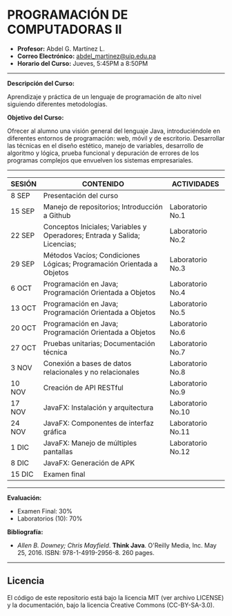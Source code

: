 # PROGRAMACIÓN DE COMPUTADORAS II

- **Profesor:** Abdel G. Martínez L.
- **Correo Electrónico:** abdel_martinez@uip.edu.pa
- **Horario del Curso:** Jueves, 5:45PM a 8:50PM

---

**Descripción del Curso:**

Aprendizaje y práctica de un lenguaje de programación de alto nivel siguiendo diferentes metodologías.

**Objetivo del Curso:**

Ofrecer al alumno una visión general del lenguaje Java, introduciéndole en diferentes entornos de programación: web, móvil y de escritorio. Desarrollar las técnicas en el diseño estético, manejo de variables, desarrollo de algoritmo y lógica, prueba funcional y depuración de errores de los programas complejos que envuelven los sistemas empresariales.

---

| SESIÓN | CONTENIDO                                                                 | ACTIVIDADES       |
| ------ | ------------------------------------------------------------------------- | ----------------- |
| 8 SEP  | Presentación del curso                                                    |                   |
| 15 SEP | Manejo de repositorios; Introducción a Github                             | Laboratorio No.1  |
| 22 SEP | Conceptos Iniciales; Variables y Operadores; Entrada y Salida; Licencias; | Laboratorio No.2  |
| 29 SEP | Métodos Vacíos; Condiciones Lógicas; Programación Orientada a Objetos     | Laboratorio No.3  |
| 6 OCT  | Programación en Java; Programación Orientada a Objetos                    | Laboratorio No.4  |
| 13 OCT | Programación en Java; Programación Orientada a Objetos                    | Laboratorio No.5  |
| 20 OCT | Programación en Java; Programación Orientada a Objetos                    | Laboratorio No.6  |
| 27 OCT | Pruebas unitarias; Documentación técnica                                  | Laboratorio No.7  |
| 3 NOV  | Conexión a bases de datos relacionales y no relacionales                  | Laboratorio No.8  |
| 10 NOV | Creación de API RESTful                                                   | Laboratorio No.9  |
| 17 NOV | JavaFX: Instalación y arquitectura                                        | Laboratorio No.10 |
| 24 NOV | JavaFX: Componentes de interfaz gráfica                                   | Laboratorio No.11 |
| 1 DIC  | JavaFX: Manejo de múltiples pantallas                                     | Laboratorio No.12 |
| 8 DIC  | JavaFX: Generación de APK                                                 |                   |
| 15 DIC | Examen final                                                              |                   | 

---

**Evaluación:**
- Examen Final:        30%
- Laboratorios (10):   70%

**Bibliografía:**
- *Allen B. Downey; Chris Mayfield*. **Think Java**. O'Reilly Media, Inc. May 25, 2016. ISBN: 978-1-4919-2956-8. 260 pages.

---

## Licencia
El código de este repositorio está bajo la licencia MIT (ver archivo LICENSE) y la documentación, bajo la licencia Creative Commons (CC-BY-SA-3.0).
